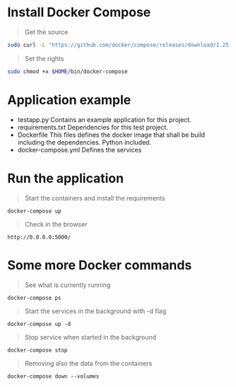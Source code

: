 # Install Docker Compose

> Get the source
```bash
sudo curl -L "https://github.com/docker/compose/releases/download/1.25.3/docker-compose-$(uname -s)-$(uname -m)" -o $HOME/bin/docker-compose
```

> Set the rights
```bash
sudo chmod +x $HOME/bin/docker-compose
```

# Application example

- testapp.py
  Contains an example application for this project.
- requirements.txt
  Dependencies for this test project.
- Dockerfile
  This files defines the docker image that shall be build including the dependencies.
  Python included.
- docker-compose.yml
  Defines the services

# Run the application

> Start the containers and install the requirements
```
docker-compose up
```

> Check in the browser
```
http://0.0.0.0:5000/
```

# Some more Docker commands

> See what is currently running
```
docker-compose ps
```

> Start the services in the background with -d flag
```
docker-compose up -d
```

> Stop service when started in the background
```
docker-compose stop
```

> Removing also the data from the containers
```
docker-compose down --volumes
```


